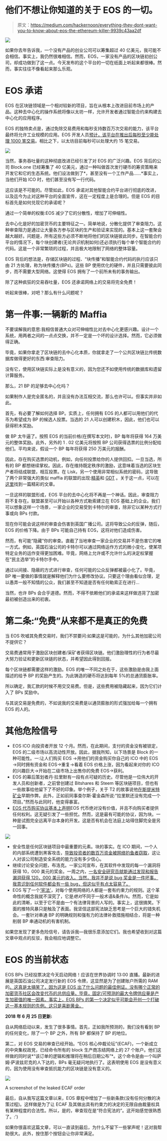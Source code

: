 # 他们不想让你知道的关于 EOS 的一切。

> 原文：<https://medium.com/hackernoon/everything-they-dont-want-you-to-know-about-eos-the-ethereum-killer-9939c43aa2df>

![](img/77d61bcbf6c4cdf92f4c09edc4108456.png)

如果你去年告诉我，一个没有产品的创业公司可以筹集超过 40 亿美元，我可能不会相信。事实上，我仍然很难相信。然而，EOS，一家没有产品的区块链初创公司，却成功做到了这一点。今天发布的这个平台的一切在纸面上听起来都很棒。然而，事实往往不像看起来那么乐观。

# EOS 承诺

EOS 在区块链领域是一个相对较新的项目，旨在从根本上改进目前市场上的产品。这种去中心化的操作系统将像以太坊一样，允许开发者通过智能合约来构建去中心化的应用程序。

EOS 的独特卖点是，通过免除交易费用和每秒支持数百万次交易的能力，该平台最终将允许工业规模的应用。EOS 开发人员[预计，该平台在推出后每秒至少能处理 1000 笔交易](/@eosforumorg/eos-will-launch-in-a-few-months-heres-what-we-know-b816bd350546)。相比之下，以太坊目前每秒可以处理大约 15 笔交易。

![](img/d7779d905dcad1b4453626b0f319e4d2.png)

当然，事务吞吐量的这种彻底改进已经引发了对 EOS 的广泛兴趣。EOS 背后的公司 Block.one 已经筹集了 40 亿美元，通过一种叫做首次发行硬币的筹资策略来开发它和它的生态系统。他们设法做到了*，甚至没有一个工作产品……*事实上，当他们开始 ICO 时，他们甚至没有写一行代码。

这应该是不可能的。尽管如此，EOS 承诺对其他智能合约平台进行彻底的改进，以及迄今为止对这种平台的全面宣传，这在一定程度上是合理的。但是 EOS 的目标首先是如何兑现它的承诺呢？

通过一个简单的权衡:EOS 减少了它的分散性，增加了可伸缩性。

去中心化是好的加密货币的主要特征之一。简单地说，分散化提供了审查阻力。这种审查阻力是通过让大量各方参与区块的生产和验证来实现的。基本上这一套聚会越大越好。问题是，所有这些方必须不断地将他们的区块链彼此同步。在智能合约平台的情况下，每个块创建者(无论共识机制如何)还必须执行每个单个智能合约的代码。这是一个非常繁琐的过程，并且极大地限制了网络的整体容量。

EOS 背后的想法是，存储区块链的过程、“块传播”和智能合约代码的执行应该只由 21 方处理，称为块传播方(BPs)。这些 BP 使用优化的硬件，并且只需要彼此同步，而不需要大型网络。这使得 EOS 拥有了一个前所未有的事务输出。

除了这种疯狂的交易吞吐量，EOS 还承诺网络上的交易将完全免费！

听起来很棒，对吧？那么有什么问题呢？

# 第一件事:一辆新的 Maffia

不要误解我的意思:我相信普通大众对可伸缩性比对去中心化更感兴趣。设计一个系统，用两者之间的一点点交换，并不一定是一个坏的设计选择。然而，它必须做得正确。

毕竟，如果你拿走了区块链的去中心化本质，你就拿走了一个公共区块链比传统数据库做得更好的东西:审查阻力。

没有它，使用区块链实际上是没有意义的，因为您还不如使用传统的数据库和遗留计算服务。

那么，21 BP 的足够去中心化吗？

如果制作人是完全匿名的，并且没有办法互相交流，那么也许可以。但事实并非如此。

首先，有必要了解如何选择 BP。实质上，任何拥有 EOS 的人都可以用他们的代币为希望成为 BP 的候选人投票。当选的 21 人可以创建积木，因此，他们也可以获得积木奖励。

做 BP 太牛逼了。按照 EOS 的当前价格(在撰写本文时)，BP 每年将获得 164 万美元的整体奖励。此外，另外的 1 . 02 亿美元将按照 BP 公司获得选票的比例分配给他们。平均来说，假设一个 BP 每年将获得 250 万美元的报酬。

因此，存在购买选票的动机，例如，向任何投票给你的人提供回扣。一旦当选，所有的 BP 都想继续掌权。因此，存在维持既定秩序的激励，这意味着当选的区块生产者将结成联盟，相互投票。在 Lisk，另一个使用非常相似系统的密码，这导致了两个非常强大的类似 maffia 的联盟的出现:[精英](https://liskelite.com/)和 [GDT](https://pool.liskgdt.net/) 。关于这一点，可以在[这里](https://cryptogo.de/en/lisk-the-mafia-blockchain/)找到一篇精彩的文章。

一旦这样的联盟形成，EOS 平台的去中心化将不再是一个神话。因此，审查阻力将不复存在。联盟甚至可以开始以各种方式勒索建立在 EOS 基础上的企业。我们可以想象这样一个场景，一家企业的交易受到卡特尔的审查，除非它以某种方式行事或向 BPs 付款。

现在你可能会说这样的审查会伤害到英国广播公司。这将导致公众的反弹，随后，EOS 的价格下降。由于 BPs 可能自己持有 EOS，这将对他们造成伤害。

然而，有可能“隐藏”你的审查。直截了当地审查一家企业的交易并不是伤害它的唯一方式。例如，英国石油公司的卡特尔可以通过网络运作方式的微小变化，使某项特定业务的运作变得更加困难。毕竟，网络上允许或不允许什么的决定权掌握在“民主选举”的卡特尔手中。

通过以间接、隐蔽的方式进行审查，任何可能的公众反弹都被最小化了。毕竟，BP 唯一要做的事情就是解释他们为什么要修改协议。只要这个理由看似合理，足以愚弄一般不知情的公众，我们甚至不知道是否有任何勒索正在进行...

当然，也许 BPs 会合乎道德。然而，不得不依赖他们的承诺来这样做违背了加密最初被创造出来的初衷。

# 第二条:“免费”从来都不是真正的免费

当 EOS 吹嘘其免费交易时，我们不禁要问:如果这是可能的，为什么其他加密公司不提供它？

交易费通常用于激励区块创建者/采矿者获得区块链。他们激励理性的行为者尽最大努力验证和更新区块链的状态，并希望因此得到回报。

每个区块链都需要这样的激励。EOS 的唯一不同之处在于，这些激励是由我上面描述的给予 BP 的奖励产生的。为此铸造的硬币将达到每年 5%的总通货膨胀率。

所以确定，我汇款的时候不用交交易费。但是，这些费用被隐藏起来，因为它们计入了 BPs 奖励中。

与其说交易是免费的，不如说我的交易费是以通货膨胀的形式强加给每一个拥有 EOS 的人的。

# 其他危险信号

*   EOS ICO 向投资者开放 12 个月。然而，在此期间，支付的资金没有被锁定，EOS 的二级市场以高流动性开放。因此，据我所知，以下场景是 Block 的一种可能性。一:让人们购买 EOS →用他们的资金购买你自己的 ICO 中的 EOS →同时拥有资金和 EOS→重复→看着 EOS 价格上涨，因为看起来对你的 ICO 的兴趣巨大→开始在二级市场上出售你的免费 EOS→获利。
*   EOS 的幕后策划者丹·拉里默有一段有点可疑的历史。尽管他是一位伟大的开发人员和创新者，之前曾创建过 Bitshares 和 Steem 等区块链项目，但也有一些故事给他留下了不好的印象。举个例子，关于 T2 的故事说他[在斯提米特矿业](https://decentralize.today/the-ugly-truth-behind-steemit-1a525f5e156)早期作弊。此外，正如前同事查尔斯·霍金森所说:“拉里默还没有完成一个项目。”然而与此同时，他变得暴富。
*   [EOS 代币购买协议基本上声明](https://eos.io/documents/block.one%20-%20EOS%20Token%20Purchase%20Agreement%20-%20September%204,%202017.pdf)EOS 代币绝对没有价值，并且不向购买者提供任何权利。这无疑引发了一些担忧。然而，这是最有可能的协议，因为块。一种是试图完全远离平台本身的开发。这是否有机会在法庭上站得住脚完全是另一回事。

![](img/00e86139fd3246bdcc3ae1461e0699b9.png)

*   安全性是任何区块链项目中最重要的元素。块的事实。在 ICO 期间，一个人的内部系统遭到黑客攻击，[导致投资者的数百万资金被网络钓鱼者窃取](/@Michael_Spencer/block-one-was-hacked-eos-tokens-worth-millions-scammed-from-investors-ac9b0484515e)，这让人对该公司制造安全系统的能力没有多少信心。
*   继续讨论安全问题，布洛克。一家公司宣布，在其软件中发现的每一个漏洞将获得 10，000 美元的奖金。一周之内，[一名安全研究员就能通过发现和报告漏洞获得 120，000 美元的收入。当然，我并不是说 bug 奖金是一件坏事，我意识到任何软件都会有一些 bug，但这似乎有点太容易了。](https://thenextweb.com/hardfork/2018/06/05/hacker-eos-cryptocurrency/)
*   EOS 写了一个[‘宪法’](https://github.com/EOSIO/eos/blob/ab30b771efa8d5efda3f6746ebe55a2e59085fdf/governance/constitution.md)，对每个使用网络的人都是一套有约束力的规则。这个革命性的概念我就不深究了，它是*绝对*不同于一般术语&条件/s。然而，它是如此的清晰，以至于它不是由一个有法律背景的人写的。事实上，这很搞笑。下面的推特风暴只是触及了表面。我坚信这部宪法缺乏思考是一个巨大的错失机会。一套针对串通 BP 的明确规则和强有力的法律补救措施相结合，将是一种削弱 BP 串通动机的有害机制。

如果您发现了更多危险信号，请告诉我—我很乐意添加它们。我也希望收到对这篇文章中观点的反驳，我会相应地调整它。

# EOS 的当前状态

EOS BPs 已经投票决定今天启动网络！应该在世界协调时 13:00 直播。最新的进展是英国石油公司决定发行新的 EOS 令牌，这显然是为了创建账户所需的 RAM 的[。这真是太搞笑了，因为这是 EOS 出了什么问题的最佳例证。没有哪个正常的加密货币社区会改变代币的总供应量。毕竟，固定/可预测的最大令牌供应量是产生加密值的唯一因素。事实上，EOS BPs 的第一个决定似乎可能会开创一个打破这一基本规则的先例。这只是喜剧黄金。](https://www.reddit.com/r/eos/comments/8pjjsg/why_do_we_need_to_print_12000_new_eos_to_launch/)

**2018 年 6 月 25 日更新:**

自从网络启动以来，发生了很多事情。首先，正如我所预测的，我们没有看到 BP 的任何变化，除了一个 BP 之外，所有 BP 都保持了 BP 的地位。

第二，对 EOS 交易的审查已经开始。“EOS 核心仲裁论坛”(ECAF)，一个新成立的中央集权政党，已经命令所有的 block 生产商冻结网络上的 27 个账户。他们这样做的同时说*“该订单的逻辑和推理将在稍后日期公布”*。这个命令是由一个叫萨姆·萨波兹尼克的人下达的，BPs 毫无疑问地执行了。这表明使用 EOS 是没有意义的，因为使用没有审查抵抗能力的区块链是没有意义的。

![](img/1fbbe31e407ddefff55a8ffc906151ed.png)

A screenshot of the leaked ECAF order

最后，自从我写这篇文章以来，EOS 章程中增加了一些新条款(没有任何分散的决策过程)。这样做是为了让 ECAF 及其做出具有约束力的决定的无限自由裁量权具有某种程度的合法性。所以，是的，审查现在是“符合宪法的”。这开始感觉很熟悉了。:')

如果你很喜欢这篇文章，可以一直读到最后，为什么不留下一些掌声呢！这对我帮助很大。此外，按住那个按钮会让你非常满足。